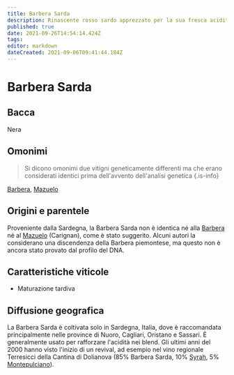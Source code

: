 ```yaml
---
title: Barbera Sarda
description: Rinascente rosso sardo apprezzato per la sua fresca acidità
published: true
date: 2021-09-26T14:54:14.424Z
tags: 
editor: markdown
dateCreated: 2021-09-06T09:41:44.184Z
---
```


# Barbera Sarda

## Bacca
Nera


## Omonimi
> Si dicono omonimi due vitigni geneticamente differenti ma che erano considerati identici prima dell'avvento dell'analisi genetica
{.is-info}

[Barbera](/vitigni/bacca-nera/barbera), [Mazuelo](/vitigni/Spagna/bacca-nera/mazuelo)

## Origini e parentele
Proveniente dalla Sardegna, la Barbera Sarda non è identica né alla [Barbera](/vitigni/bacca-nera/barbera) né al [Mazuelo](/vitigni/Spagna/bacca-nera/mazuelo) (Carignan), come è stato suggerito. Alcuni autori la considerano una discendenza della Barbera piemontese, ma questo non è ancora stato provato dal profilo del DNA.

## Caratteristiche viticole
- Maturazione tardiva

## Diffusione geografica
La Barbera Sarda è coltivata solo in Sardegna, Italia, dove è raccomandata principalmente nelle province di Nuoro, Cagliari, Oristano e Sassari. È generalmente usato per rafforzare l'acidità nei blend. Gli ultimi anni del 2000 hanno visto l'inizio di un revival, ad esempio nel vino regionale Terresicci della Cantina di Dolianova (85% Barbera Sarda, 10% [Syrah](/vitigni/Italia/bacca-nera/syrah), 5% [Montepulciano](/vitigni/Italia/bacca-nera/montepulciano)).

